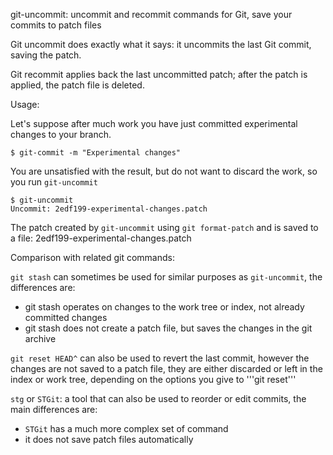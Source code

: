 git-uncommit: uncommit and recommit commands for Git, save your commits to patch files

Git uncommit does exactly what it says: it uncommits the last Git commit, saving the patch.

Git recommit applies back the last uncommitted patch; after the patch is applied, the patch file is deleted.

Usage:

Let's suppose after much work you have just committed experimental changes to your branch.

````shell
$ git-commit -m "Experimental changes"
````

You are unsatisfied with the result, but do not want to discard the work, so you run ```git-uncommit```


````shell
$ git-uncommit
Uncommit: 2edf199-experimental-changes.patch
````
The patch created by ```git-uncommit``` using ```git format-patch``` and is saved to a file: 2edf199-experimental-changes.patch

Comparison with related git commands:

```git stash``` can sometimes be used for similar purposes as ```git-uncommit```, the differences are:
* git stash operates on changes to the work tree or index, not already committed changes
* git stash does not create a patch file, but saves the changes in the git archive

```git reset HEAD^``` can also be used to revert the last commit, however the changes are not saved to a patch file, they are either discarded or left in the index or work tree, depending on the options you give to '''git reset'''

```stg``` or ```STGit```: a tool that can also be used to reorder or edit commits, the main differences are:
* ```STGit``` has a much more complex set of command
* it does not save patch files automatically
